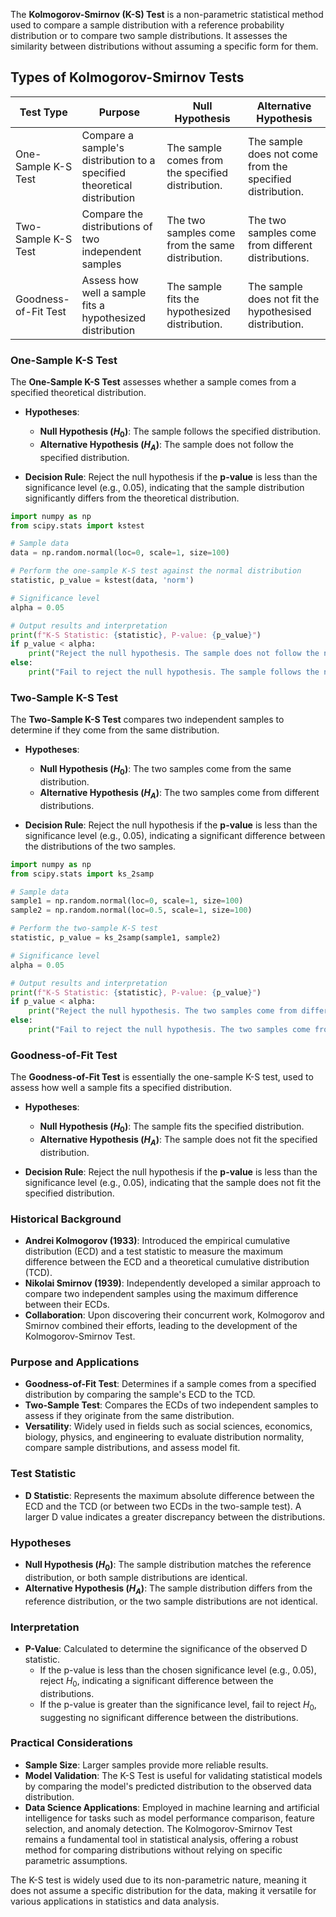 The **Kolmogorov-Smirnov (K-S) Test** is a non-parametric statistical method used to compare a sample distribution with a reference probability distribution or to compare two sample distributions. It assesses the similarity between distributions without assuming a specific form for them.

## Types of Kolmogorov-Smirnov Tests

| Test Type            | Purpose                                                                 | Null Hypothesis                                   | Alternative Hypothesis                                    |
| -------------------- | ----------------------------------------------------------------------- | ------------------------------------------------- | --------------------------------------------------------- |
| One-Sample K-S Test  | Compare a sample's distribution to a specified theoretical distribution | The sample comes from the specified distribution. | The sample does not come from the specified distribution. |
| Two-Sample K-S Test  | Compare the distributions of two independent samples                    | The two samples come from the same distribution.  | The two samples come from different distributions.        |
| Goodness-of-Fit Test | Assess how well a sample fits a hypothesized distribution               | The sample fits the hypothesized distribution.    | The sample does not fit the hypothesised distribution.    |
### One-Sample K-S Test

The **One-Sample K-S Test** assesses whether a sample comes from a specified theoretical distribution.

- **Hypotheses**:
  - **Null Hypothesis ($H_0$)**: The sample follows the specified distribution.
  - **Alternative Hypothesis ($H_A$)**: The sample does not follow the specified distribution.

- **Decision Rule**: Reject the null hypothesis if the **p-value** is less than the significance level (e.g., 0.05), indicating that the sample distribution significantly differs from the theoretical distribution.

```python
import numpy as np
from scipy.stats import kstest

# Sample data
data = np.random.normal(loc=0, scale=1, size=100)

# Perform the one-sample K-S test against the normal distribution
statistic, p_value = kstest(data, 'norm')

# Significance level
alpha = 0.05

# Output results and interpretation
print(f"K-S Statistic: {statistic}, P-value: {p_value}")
if p_value < alpha:
    print("Reject the null hypothesis. The sample does not follow the normal distribution.")
else:
    print("Fail to reject the null hypothesis. The sample follows the normal distribution.")
```

### Two-Sample K-S Test

The **Two-Sample K-S Test** compares two independent samples to determine if they come from the same distribution.

- **Hypotheses**:
  - **Null Hypothesis ($H_0$)**: The two samples come from the same distribution.
  - **Alternative Hypothesis ($H_A$)**: The two samples come from different distributions.

- **Decision Rule**: Reject the null hypothesis if the **p-value** is less than the significance level (e.g., 0.05), indicating a significant difference between the distributions of the two samples.

```python
import numpy as np
from scipy.stats import ks_2samp

# Sample data
sample1 = np.random.normal(loc=0, scale=1, size=100)
sample2 = np.random.normal(loc=0.5, scale=1, size=100)

# Perform the two-sample K-S test
statistic, p_value = ks_2samp(sample1, sample2)

# Significance level
alpha = 0.05

# Output results and interpretation
print(f"K-S Statistic: {statistic}, P-value: {p_value}")
if p_value < alpha:
    print("Reject the null hypothesis. The two samples come from different distributions.")
else:
    print("Fail to reject the null hypothesis. The two samples come from the same distribution.")
```

### Goodness-of-Fit Test

The **Goodness-of-Fit Test** is essentially the one-sample K-S test, used to assess how well a sample fits a specified distribution.

- **Hypotheses**:
  - **Null Hypothesis ($H_0$)**: The sample fits the specified distribution.
  - **Alternative Hypothesis ($H_A$)**: The sample does not fit the specified distribution.

- **Decision Rule**: Reject the null hypothesis if the **p-value** is less than the significance level (e.g., 0.05), indicating that the sample does not fit the specified distribution.
### Historical Background
- **Andrei Kolmogorov (1933)**: Introduced the empirical cumulative distribution (ECD) and a test statistic to measure the maximum difference between the ECD and a theoretical cumulative distribution (TCD).
- **Nikolai Smirnov (1939)**: Independently developed a similar approach to compare two independent samples using the maximum difference between their ECDs.
- **Collaboration**: Upon discovering their concurrent work, Kolmogorov and Smirnov combined their efforts, leading to the development of the Kolmogorov-Smirnov Test.
### Purpose and Applications
- **Goodness-of-Fit Test**: Determines if a sample comes from a specified distribution by comparing the sample's ECD to the TCD.
- **Two-Sample Test**: Compares the ECDs of two independent samples to assess if they originate from the same distribution.
- **Versatility**: Widely used in fields such as social sciences, economics, biology, physics, and engineering to evaluate distribution normality, compare sample distributions, and assess model fit.
### Test Statistic
- **D Statistic**: Represents the maximum absolute difference between the ECD and the TCD (or between two ECDs in the two-sample test). A larger D value indicates a greater discrepancy between the distributions.
### Hypotheses
- **Null Hypothesis ($H_0$)**: The sample distribution matches the reference distribution, or both sample distributions are identical.
- **Alternative Hypothesis ($H_A$)**: The sample distribution differs from the reference distribution, or the two sample distributions are not identical.
### Interpretation
- **P-Value**: Calculated to determine the significance of the observed D statistic.
  - If the p-value is less than the chosen significance level (e.g., 0.05), reject $H_0$, indicating a significant difference between the distributions.
  - If the p-value is greater than the significance level, fail to reject $H_0$, suggesting no significant difference between the distributions.
### Practical Considerations
- **Sample Size**: Larger samples provide more reliable results.
- **Model Validation**: The K-S Test is useful for validating statistical models by comparing the model's predicted distribution to the observed data distribution.
- **Data Science Applications**: Employed in machine learning and artificial intelligence for tasks such as model performance comparison, feature selection, and anomaly detection.
The Kolmogorov-Smirnov Test remains a fundamental tool in statistical analysis, offering a robust method for comparing distributions without relying on specific parametric assumptions. 





The K-S test is widely used due to its non-parametric nature, meaning it does not assume a specific distribution for the data, making it versatile for various applications in statistics and data analysis. 